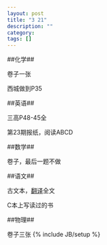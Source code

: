 ```yaml
---
layout: post
title: "3 21"
description: ""
category: 
tags: []
---
```


##化学##

卷子一张

西城做到P35

##英语##

三高P48-45全

第23期报纸，阅读ABCD

##数学##

卷子，最后一题不做

##语文##

古文本，[翻译](http://www.gushiwen.org/GuShiWen_f40fd892f7.aspx)全文

C本上写读过的书

##物理##

卷子三张
{% include JB/setup %}
